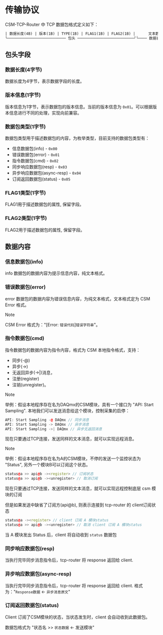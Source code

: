 # 传输协议

CSM-TCP-Router 中 TCP 数据包格式定义如下：

``` txt
| 数据长度(4B) | 版本(1B) | TYPE(1B) | FLAG1(1B) | FLAG2(1B) |      文本数据          |
╰─────────────────────────── 包头 ──────────────────────────╯╰──── 数据长度字范围 ────╯
```

## 包头字段

### 数据长度(4字节)

数据长度为4字节，表示数据字段的长度。

### 版本信息(1字节)

版本信息为1字节，表示数据包的版本信息。当前的版本信息为 `0x01`。可以根据版本信息进行不同的处理，实现向前兼容。

### 数据包类型(1字节)

数据包类型用于描述数据包的内容，为枚举类型，目前支持的数据包类型有：

- 信息数据包(info) - `0x00`
- 错误数据包(error) - `0x01`
- 指令数据包(cmd) - `0x02`
- 同步响应数据包(resp) - `0x03`
- 异步响应数据包(async-resp) - `0x04`
- 订阅返回数据包(status) - `0x05`

### FLAG1类型(1字节)

FLAG1用于描述数据包的属性, 保留字段。

### FLAG2类型(1字节)

FLAG2用于描述数据包的属性, 保留字段。

## 数据内容

### 信息数据包(info)

info 数据包的数据内容为提示信息内容，纯文本格式。

### 错误数据包(error)

error 数据包的数据内容为错误信息内容，为纯文本格式，文本格式定为 CSM Error 格式。

> [!NOTE]
> CSM Error 格式为："[Error: `错误代码`]`错误字符串`"。
>

### 指令数据包(cmd)

指令数据包的数据内容为指令内容，格式为 CSM 本地指令格式，支持：

- 同步(-@)
- 异步(->)
- 无返回异步(->|)消息，
- 注册(register)
- 注销(unregister)。

> [!NOTE]
> 举例：假设本地程序存在名为DAQmx的CSM模块，具有一个接口为 "API: Start Sampling".
> 本地我们可以发送消息给这个模块，控制采集的启停：
>
> ``` c++
> API: Start Sampling -@ DAQmx // 同步消息
> API: Start Sampling -> DAQmx // 异步消息
> API: Start Sampling ->| DAQmx // 异步无返回消息
> ```
>
> 现在只要通过TCP连接，发送同样的文本消息，就可以实现远程消息。
>

> [!NOTE]
> 举例：假设本地程序存在名为A的CSM模块，不停的发送一个监控状态为 "Status", 另外一个模块B可以订阅这个状态。
>
> ``` c++
> status@a >> api@b -><register> // 订阅状态
> status@a >> api@b -><unregister> // 取消订阅
> ```
>
> 现在只要通过TCP连接，发送同样的文本消息，就可以实现远程控制底层 csm 模块的订阅
>
> 但是如果发送中缺省了订阅方(api@b), 则表示连接到 tcp-router 的 client订阅状态
>
> ``` c++
> status@a -><register> // client 订阅 A 模块status
> status@a >> api@b -><unregister> // 取消 client 订阅 A 模块status
> ```
>
> 当 A 模块发出 Status 后，client 将自动收到 `status` 数据包
>

### 同步响应数据包(resp)

当执行完毕同步消息指令后，tcp-router 将 response 返回给 client.

### 异步响应数据包(async-resp)

当执行完毕同步消息指令后，tcp-router 将 response 返回给 client. 格式为："`Response数据` <- `异步消息原文`"

### 订阅返回数据包(status)

Client 订阅了CSM模块的状态，当状态发生时，client 会自动收到此数据包。

数据包格式为 "状态名 >> `状态数据` <- 发送模块"
